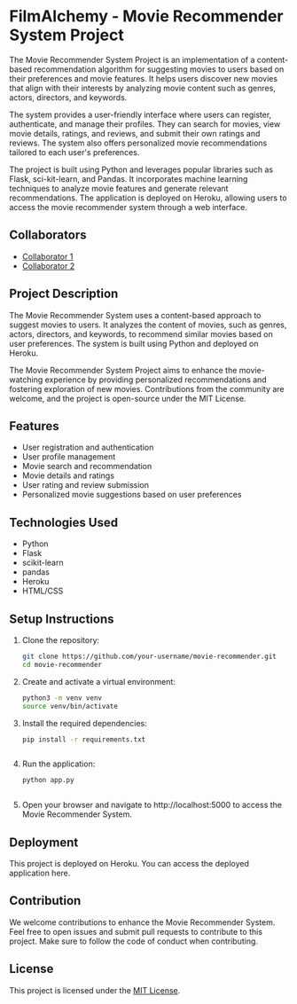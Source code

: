 # FilmAlchemy -  Movie Recommender System Project

The Movie Recommender System Project is an implementation of a content-based recommendation algorithm for suggesting movies to users based on their preferences and movie features. It helps users discover new movies that align with their interests by analyzing movie content such as genres, actors, directors, and keywords.

The system provides a user-friendly interface where users can register, authenticate, and manage their profiles. They can search for movies, view movie details, ratings, and reviews, and submit their own ratings and reviews. The system also offers personalized movie recommendations tailored to each user's preferences.

The project is built using Python and leverages popular libraries such as Flask, sci-kit-learn, and Pandas. It incorporates machine learning techniques to analyze movie features and generate relevant recommendations. The application is deployed on Heroku, allowing users to access the movie recommender system through a web interface.

## Collaborators

- [Collaborator 1](https://github.com/Pranjal360Agarwal)
- [Collaborator 2](https://github.com/Nikhils1206)

## Project Description

The Movie Recommender System uses a content-based approach to suggest movies to users. It analyzes the content of movies, such as genres, actors, directors, and keywords, to recommend similar movies based on user preferences. The system is built using Python and deployed on Heroku.

The Movie Recommender System Project aims to enhance the movie-watching experience by providing personalized recommendations and fostering exploration of new movies. Contributions from the community are welcome, and the project is open-source under the MIT License.

## Features

- User registration and authentication
- User profile management
- Movie search and recommendation
- Movie details and ratings
- User rating and review submission
- Personalized movie suggestions based on user preferences

## Technologies Used

- Python
- Flask
- scikit-learn
- pandas
- Heroku
- HTML/CSS

## Setup Instructions

1. Clone the repository:

   ```bash
   git clone https://github.com/your-username/movie-recommender.git
   cd movie-recommender


2. Create and activate a virtual environment:

   ```bash
   python3 -m venv venv
   source venv/bin/activate


3. Install the required dependencies:

   ```bash
   pip install -r requirements.txt



4. Run the application:

   ```bash
   python app.py



5. Open your browser and navigate to http://localhost:5000 to access the          Movie Recommender System.


## Deployment
This project is deployed on Heroku. You can access the deployed application here.

## Contribution
We welcome contributions to enhance the Movie Recommender System. Feel free to open issues and submit pull requests to contribute to this project. Make sure to follow the code of conduct when contributing.

## License
This project is licensed under the [MIT License](https://github.com/Pranjal360Agarwal/FilmAlchemy/blob/main/LICENSE).
